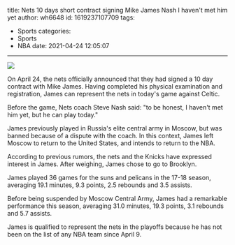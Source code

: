 title: Nets 10 days short contract signing Mike James Nash  I haven't met him yet
author: wh6648
id: 1619237107709
tags: 
- Sports
categories: 
- Sports
- NBA
date: 2021-04-24 12:05:07
---
![](https://p6.itc.cn/q_70/images01/20210424/0582b81f2d684e61b76da94469bc6e2e.jpeg)


On April 24, the nets officially announced that they had signed a 10 day contract with Mike James. Having completed his physical examination and registration, James can represent the nets in today's game against Celtic.

Before the game, Nets coach Steve Nash said: "to be honest, I haven't met him yet, but he can play today."

James previously played in Russia's elite central army in Moscow, but was banned because of a dispute with the coach. In this context, James left Moscow to return to the United States, and intends to return to the NBA.

According to previous rumors, the nets and the Knicks have expressed interest in James. After weighing, James chose to go to Brooklyn.

James played 36 games for the suns and pelicans in the 17-18 season, averaging 19.1 minutes, 9.3 points, 2.5 rebounds and 3.5 assists.

Before being suspended by Moscow Central Army, James had a remarkable performance this season, averaging 31.0 minutes, 19.3 points, 3.1 rebounds and 5.7 assists.

James is qualified to represent the nets in the playoffs because he has not been on the list of any NBA team since April 9.

